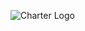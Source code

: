 ![Charter Logo](https://gitlab.spectrumflow.net/cristian.cordero/self_install_api/-/blob/7f2f91c3ec590e28a91a233ce44d19338819761c/images/Charter_R_Logo_RGB.png)